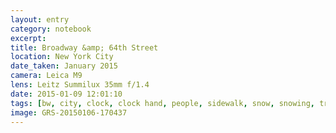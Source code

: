 ```yaml
--- 
layout: entry
category: notebook
excerpt:
title: Broadway &amp; 64th Street
location: New York City
date_taken: January 2015
camera: Leica M9
lens: Leitz Summilux 35mm f/1.4
date: 2015-01-09 12:01:10
tags: [bw, city, clock, clock hand, people, sidewalk, snow, snowing, trees]
image: GRS-20150106-170437
---
```

